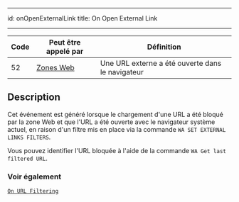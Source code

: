 - - -
id: onOpenExternalLink title: On Open External Link
- - -

| Code | Peut être appelé par                         | Définition                                       |
| ---- | -------------------------------------------- | ------------------------------------------------ |
| 52   | [Zones Web](FormObjects/webArea_overview.md) | Une URL externe a été ouverte dans le navigateur |


## Description

Cet événement est généré lorsque le chargement d'une URL a été bloqué par la zone Web et que l'URL a été ouverte avec le navigateur système actuel, en raison d'un filtre mis en place via la commande `WA SET EXTERNAL LINKS FILTERS`.

Vous pouvez identifier l'URL bloquée à l'aide de la commande `WA Get last filtered URL`.


### Voir également
[`On URL Filtering`](onUrlFiltering.md)